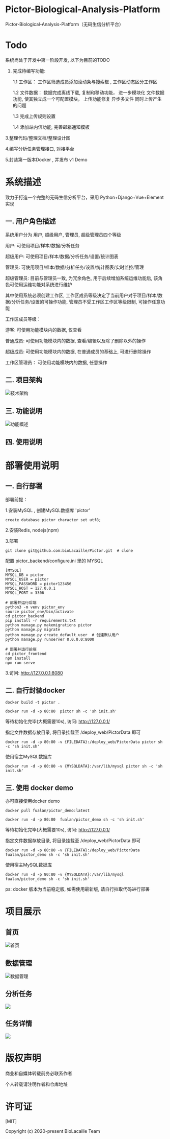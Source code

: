 # Pictor-Biological-Analysis-Platform

Pictor-Biological-Analysis-Platform（无码生信分析平台）

# Todo

系统尚处于开发中第一阶段开发, 以下为目前的TODO

1. 完成待编写功能:

   1.1 工作区： 工作区筛选成员添加滚动条与搜索框 , 工作区动态区分工作区
      
   1.2 文件数据： 数据完成离线下载, 复制和移动功能， 进一步模块化 文件数据 功能, 使其独立成一个可配置模块， 上传功能修复 异步多文件 同时上传产生的问题
      
   1.3 完成上传规则设置
      
   1.4 添加站内信功能, 完善邮箱通知模板
      
3.整理代码/整理文档/整理设计图
   
4.编写分析任务管理接口, 对接平台

5.封装第一版本Docker , 并发布 v1 Demo 

# 系统描述

致力于打造一个完整的无码生信分析平台，采用 Python+Django+Vue+Element 实现

## 一. 用户角色描述

系统用户分为 用户, 超级用户, 管理员, 超级管理员四个等级

用户:  可使用项目/样本/数据/分析任务

超级用户:  可使用项目/样本/数据/分析任务/设置/统计图表

管理员: 可使用项目/样本/数据/分析任务/设置/统计图表/实时监控/管理

超级管理员: 目前与管理员一致, 为冗余角色, 用于后续增加系统运维功能后, 该角色可使用运维功能对系统进行维护

其中使用系统必须创建工作区, 工作区成员等级决定了当前用户对于项目/样本/数据/分析任务/设置的可操作功能, 管理员不受工作区工作区等级限制, 可操作任意功能

工作区成员等级：

游客: 可使用功能模块内的数据, 仅查看

普通成员: 可使用功能模块内的数据, 查看/编辑以及除了删除以外的操作

超级成员: 可使用功能模块内的数据, 在普通成员的基础上, 可进行删除操作

工作区管理员： 可使用功能模块内的数据, 任意操作

## 二. 项目架构

![技术架构](https://sagene-i-cloud-dev.s3.cn-north-1.amazonaws.com.cn/data/public/%E6%8A%80%E6%9C%AF%E6%9E%B6%E6%9E%84%E8%AE%BE%E8%AE%A1+.jpg)


## 三. 功能说明

![功能概述](https://sagene-i-cloud-dev.s3.cn-north-1.amazonaws.com.cn/data/public/Pictor%E5%8A%9F%E8%83%BD%E6%A6%82%E8%BF%B0.jpg)

## 四. 使用说明

# 部署使用说明

## 一. 自行部署

部署前提：
 
1.安装MySQL , 创建MySQL数据库 'pictor'

```shell script
create database pictor character set utf8;
```

2.安装Redis, nodejs(npm)


3.部署

```shell script
git clone git@github.com:bioLacaille/Pictor.git  # clone
```

配置 pictor_backend/configure.ini 里的 MYSQL 

```shell script
[MYSQL]
MYSQL_DB = pictor
MYSQL_USER = pictor
MYSQL_PASSWORD = pictor123456
MYSQL_HOST = 127.0.0.1
MYSQL_PORT = 3306

```

```shell script
# 部署并运行后端
python3 -m venv pictor_env
source pictor_env/bin/activate
cd pictor_backend
pip install -r requirements.txt
python manage.py makemigrations pictor
python manage.py migrate
python manage.py create_default_user  # 创建默认用户
python manage.py runserver 0.0.0.0:8000
```

```shell script
# 部署并运行前端
cd pictor_frontend
npm install
npm run serve
```

3.访问: http://127.0.0.1:8080

## 二. 自行封装docker

```shell script
docker build -t pictor .
```

```shell script
docker run -d -p 80:80  pictor sh -c 'sh init.sh'
```

等待初始化完毕(大概需要10s), 访问: http://127.0.0.1/

指定文件数据存放目录, 将目录挂载至 /deploy_web/PictorData 即可 

```shell script
docker run -d -p 80:80 -v {FILEDATA}:/deploy_web/PictorData pictor sh -c 'sh init.sh'
```

使用宿主MySQL数据库

```shell script
docker run -d -p 80:80 -v {MYSQLDATA}:/var/lib/mysql pictor sh -c 'sh init.sh'
```


## 三. 使用 docker demo 

亦可直接使用docker demo

```shell script
docker pull fualan/pictor_demo:latest
```

```shell script
docker run -d -p 80:80  fualan/pictor_demo sh -c 'sh init.sh'
```

等待初始化完毕(大概需要10s), 访问: http://127.0.0.1/


指定文件数据存放目录, 将目录挂载至 /deploy_web/PictorData 即可 

```shell script
docker run -d -p 80:80 -v {FILEDATA}:/deploy_web/PictorData fualan/pictor_demo sh -c 'sh init.sh'
```

使用宿主MySQL数据库

```shell script
docker run -d -p 80:80 -v {MYSQLDATA}:/var/lib/mysql fualan/pictor_demo sh -c 'sh init.sh'
```

ps: docker 版本为当前稳定版, 如需使用最新版, 请自行拉取代码进行部署

# 项目展示

## 首页

![首页](https://sagene-i-cloud-dev.s3.cn-north-1.amazonaws.com.cn/data/public/%E9%A6%96%E9%A1%B5.png)

## 数据管理

![数据管理](https://sagene-i-cloud-dev.s3.cn-north-1.amazonaws.com.cn/data/public/%E6%96%87%E4%BB%B6%E6%95%B0%E6%8D%AE.png)

## 分析任务

![](https://sagene-i-cloud-dev.s3.cn-north-1.amazonaws.com.cn/data/public/%E5%88%86%E6%9E%90%E4%BB%BB%E5%8A%A1.png)

## 任务详情

![](https://sagene-i-cloud-dev.s3.cn-north-1.amazonaws.com.cn/data/public/%E4%BB%BB%E5%8A%A1%E8%AF%A6%E6%83%85.png)

# 版权声明

商业和自媒体转载前务必联系作者

个人转载请注明作者和仓库地址

# 许可证

[MIT]

Copyright (c) 2020-present BioLacaille Team 
